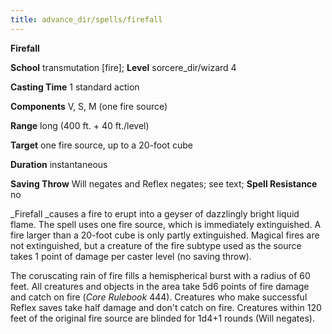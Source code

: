 ```yaml
---
title: advance_dir/spells/firefall
---
```

 **Firefall**

**School** transmutation [fire]; **Level** sorcere_dir/wizard 4

**Casting Time** 1 standard action

**Components** V, S, M (one fire source)

**Range** long (400 ft. + 40 ft./level)

**Target** one fire source, up to a 20-foot cube

**Duration** instantaneous

**Saving Throw** Will negates and Reflex negates; see text; **Spell Resistance** no

_Firefall _causes a fire to erupt into a geyser of dazzlingly bright liquid flame. The spell uses one fire source, which is immediately extinguished. A fire larger than a 20-foot cube is only partly extinguished. Magical fires are not extinguished, but a creature of the fire subtype used as the source takes 1 point of damage per caster level (no saving throw).

The coruscating rain of fire fills a hemispherical burst with a radius of 60 feet. All creatures and objects in the area take 5d6 points of fire damage and catch on fire (_Core Rulebook_ 444). Creatures who make successful Reflex saves take half damage and don't catch on fire. Creatures within 120 feet of the original fire source are blinded for 1d4+1 rounds (Will negates).

